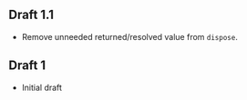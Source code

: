 ## Draft 1.1

* Remove unneeded returned/resolved value from `dispose`.

## Draft 1

* Initial draft

